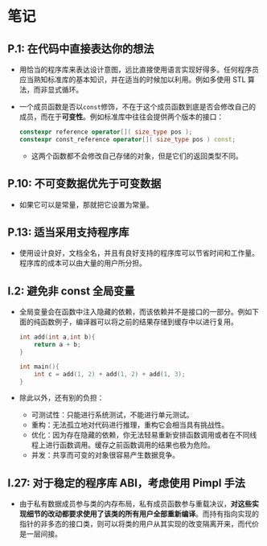 # 笔记

## P.1: 在代码中直接表达你的想法

- 用恰当的程序库来表达设计意图，远比直接使用语言实现好得多。任何程序员应当熟知标准库的基本知识，并在适当的时候加以利用。例如多使用 STL 算法，而非显式循环。
- 一个成员函数是否以`const`修饰，不在于这个成员函数到底是否会修改自己的成员，而在于**可变性**。例如标准库中往往会提供两个版本的接口：

    ```cpp
    constexpr reference operator[]( size_type pos );
    constexpr const_reference operator[]( size_type pos ) const;
    ```

  - 这两个函数都不会修改自己存储的对象，但是它们的返回类型不同。

## P.10: 不可变数据优先于可变数据

- 如果它可以是常量，那就把它设置为常量。

## P.13: 适当采用支持程序库

- 使用设计良好，文档全名，并且有良好支持的程序库可以节省时间和工作量。程序库的成本可以由大量的用户所分担。

## I.2: 避免非 const 全局变量

- 全局变量会在函数中注入隐藏的依赖，而该依赖并不是接口的一部分。例如下面的纯函数例子，编译器可以将之前的结果存储到缓存中以进行复用。

    ```cpp
    int add(int a,int b){
        return a + b;
    }

    int main(){
        int c = add(1, 2) + add(1, 2) + add(1, 3);
    }
    ```

- 除此以外，还有别的负担：
  - 可测试性：只能进行系统测试，不能进行单元测试。
  - 重构：无法孤立地对代码进行推理，重构它会相当具有挑战性。
  - 优化：因为存在隐藏的依赖，你无法轻易重新安排函数调用或者在不同线程上进行函数调用。缓存之前函数调用的结果也极为危险。
  - 并发：共享而可变的对象很容易产生数据竞争。

## I.27: 对于稳定的程序库 ABI，考虑使用 Pimpl 手法

- 由于私有数据成员参与类的内存布局，私有成员函数参与重载决议，**对这些实现细节的改动都要求使用了该类的所有用户全部重新编译**。而持有指向实现的指针的非多态的接口类，则可以将类的用户从其实现的改变隔离开来，而代价是一层间接。
